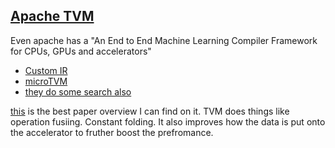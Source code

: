 ## [Apache TVM](https://tvm.apache.org/)
Even apache has a "An End to End Machine Learning Compiler Framework for CPUs, GPUs and accelerators"

- [Custom IR](https://tvm.apache.org/docs/tutorial/tensor_ir_blitz_course.html)
- [microTVM](https://tvm.apache.org/docs/topic/microtvm/index.html)
- [they do some search also](https://www.edge-ai-vision.com/wp-content/uploads/2021/01/Ceze_2020_Embedded_Vision_Summit_Slides_Final.pdf)

[this](https://layman-n-ish.github.io/pdfs/TVM_Review_Report.pdf) is the best paper overview I can find on it. TVM does things like operation fusiing. Constant folding. It also improves how the data is put onto the accelerator to fruther boost the prefromance.


